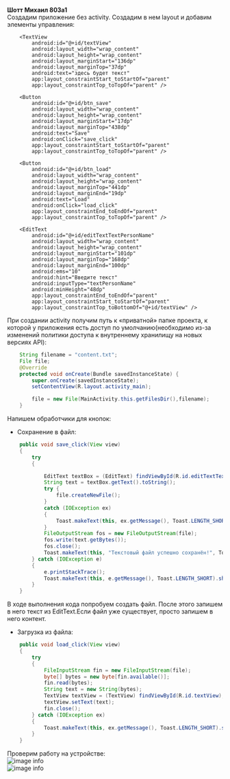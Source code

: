 ﻿**Шотт Михаил 803а1**  
Создадим приложение без activity. Создадим в нем layout и добавим элементы управления:  
```
	<TextView
        android:id="@+id/textView"
        android:layout_width="wrap_content"
        android:layout_height="wrap_content"
        android:layout_marginStart="136dp"
        android:layout_marginTop="37dp"
        android:text="здесь будет текст"
        app:layout_constraintStart_toStartOf="parent"
        app:layout_constraintTop_toTopOf="parent" />

    <Button
        android:id="@+id/btn_save"
        android:layout_width="wrap_content"
        android:layout_height="wrap_content"
        android:layout_marginStart="17dp"
        android:layout_marginTop="438dp"
        android:text="Save"
        android:onClick="save_click"
        app:layout_constraintStart_toStartOf="parent"
        app:layout_constraintTop_toTopOf="parent" />

    <Button
        android:id="@+id/btn_load"
        android:layout_width="wrap_content"
        android:layout_height="wrap_content"
        android:layout_marginTop="441dp"
        android:layout_marginEnd="19dp"
        android:text="Load"
        android:onClick="load_click"
        app:layout_constraintEnd_toEndOf="parent"
        app:layout_constraintTop_toTopOf="parent" />

    <EditText
        android:id="@+id/editTextTextPersonName"
        android:layout_width="wrap_content"
        android:layout_height="wrap_content"
        android:layout_marginStart="101dp"
        android:layout_marginTop="168dp"
        android:layout_marginEnd="100dp"
        android:ems="10"
        android:hint="Введите текст"
        android:inputType="textPersonName"
        android:minHeight="48dp"
        app:layout_constraintEnd_toEndOf="parent"
        app:layout_constraintStart_toStartOf="parent"
        app:layout_constraintTop_toBottomOf="@+id/textView" />
```  
При создании activity получим путь к «приватной» папке проекта, к которой у приложения есть
 доступ по умолчанию(необходимо из-за изменений политики доступа к внутреннему 
 хранилищу на новых версиях API):  
```Java
	String filename = "content.txt";
    File file;
    @Override
    protected void onCreate(Bundle savedInstanceState) {
        super.onCreate(savedInstanceState);
        setContentView(R.layout.activity_main);

        file = new File(MainActivity.this.getFilesDir(),filename);
    }
```
Напишем обработчики для кнопок:  
- Сохранение в файл:  
```Java
	public void save_click(View view)
    {
        try
        {

            EditText textBox = (EditText) findViewById(R.id.editTextTextPersonName);
            String text = textBox.getText().toString();
            try {
                file.createNewFile();
            }
            catch (IOException ex)
            {
                Toast.makeText(this, ex.getMessage(), Toast.LENGTH_SHORT).show();
            }
            FileOutputStream fos = new FileOutputStream(file);
            fos.write(text.getBytes());
            fos.close();
            Toast.makeText(this, "Текстовый файл успешно сохранён!", Toast.LENGTH_SHORT).show();
        } catch (IOException e)
        {
            e.printStackTrace();
            Toast.makeText(this, e.getMessage(), Toast.LENGTH_SHORT).show();
        }
    }
```  
В ходе выполнения кода попробуем создать файл. 
После этого запишем в него текст из EditText.Если файл уже существует, 
просто запишем в него контент.
- Загрузка из файла:  
```Java
	public void load_click(View view)
    {
        try
        {
            FileInputStream fin = new FileInputStream(file);
            byte[] bytes = new byte[fin.available()];
            fin.read(bytes);
            String text = new String(bytes);
            TextView textView = (TextView) findViewById(R.id.textView);
            textView.setText(text);
            fin.close();
        } catch (IOException ex)
        {
            Toast.makeText(this, ex.getMessage(), Toast.LENGTH_SHORT).show();
        }
    }
```  
Проверим работу на устройстве:  
![image info](/imgs/mob_lab7_1.jpg)  
![image info](/imgs/mob_lab7_2.jpg)